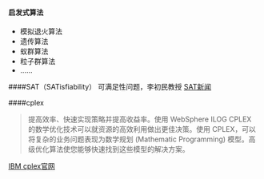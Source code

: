 #### 启发式算法
- 模拟退火算法
- 遗传算法
- 蚁群算法
- 粒子群算法
- ……

####SAT（SATisfiability）
可满足性问题，李初民教授
[SAT新闻](http://www.batdaily.com/news/20170919/19267.html)


####cplex
> 提高效率、快速实现策略并提高收益率。使用 WebSphere ILOG CPLEX 的数学优化技术可以就资源的高效利用做出更佳决策。使用 CPLEX，可以将复杂的业务问题表现为数学规划 (Mathematic Programming) 模型。高级优化算法使您能够快速找到这些模型的解决方案。

[IBM cplex官网](http://www-01.ibm.com/software/commerce/optimization/cplex-optimizer/index.html)
